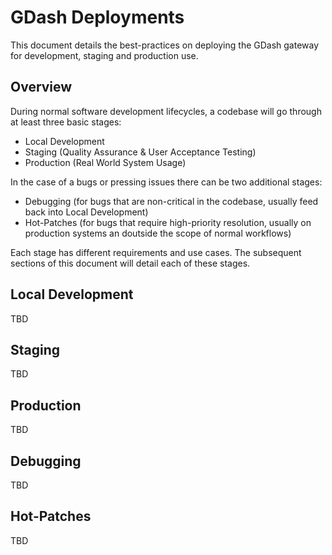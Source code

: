 # GDash Deployments

This document details the best-practices on deploying the GDash gateway for development, staging and production use.

## Overview

During normal software development lifecycles, a codebase will go through at least three basic stages:
- Local Development
- Staging (Quality Assurance & User Acceptance Testing)
- Production (Real World System Usage)

In the case of a bugs or pressing issues there can be two additional stages:
- Debugging (for bugs that are non-critical in the codebase, usually feed back into Local Development)
- Hot-Patches (for bugs that require high-priority resolution, usually on production systems an doutside the scope of normal workflows)

Each stage has different requirements and use cases. The subsequent sections of this document will detail each of these stages.


## Local Development

TBD


## Staging

TBD


## Production

TBD


## Debugging

TBD


## Hot-Patches

TBD
